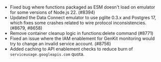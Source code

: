- Fixed bug where functions packaged as ESM doesn't load on emulator for some versions of Node.js 22. (#8394)
- Updated the Data Connect emulator to use pglite 0.3.x and Postgres 17, which fixes some crashes related to wire protocol inconsistencies. (#8679, #8658)
- Remove container cleanup logic in functions:delete command (#8771)
- Fixed an issue where the IAM enablement for GenKit monitoring would try to change an invalid service account. (#8756)
- Added caching to API enablement checks to reduce burn of `serviceusage.googleapis.com` quota.
